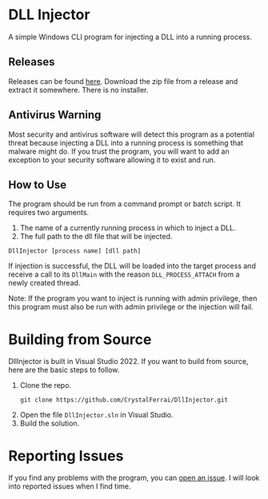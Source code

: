 # DLL Injector

A simple Windows CLI program for injecting a DLL into a running process.

## Releases

Releases can be found [here](https://github.com/CrystalFerrai/DllInjector/releases). Download the zip file from a release and extract it somewhere. There is no installer.

## Antivirus Warning

Most security and antivirus software will detect this program as a potential threat because injecting a DLL into a running process is something that malware might do. If you trust the program, you will want to add an exception to your security software allowing it to exist and run.

## How to Use

The program should be run from a command prompt or batch script. It requires two arguments.
1. The name of a currently running process in which to inject a DLL.
2. The full path to the dll file that will be injected.
```
DllInjector [process name] [dll path]
```

If injection is successful, the DLL will be loaded into the target process and receive a call to its `DllMain` with the reason `DLL_PROCESS_ATTACH` from a newly created thread.

Note: If the program you want to inject is running with admin privilege, then this program must also be run with admin privilege or the injection will fail.

# Building from Source

DllInjector is built in Visual Studio 2022. If you want to build from source, here are the basic steps to follow.

1. Clone the repo.
    ```
    git clone https://github.com/CrystalFerrai/DllInjector.git
    ```
2. Open the file `DllInjector.sln` in Visual Studio.
3. Build the solution.

# Reporting Issues

If you find any problems with the program, you can [open an issue](https://github.com/CrystalFerrai/DllInjector/issues). I will look into reported issues when I find time.
